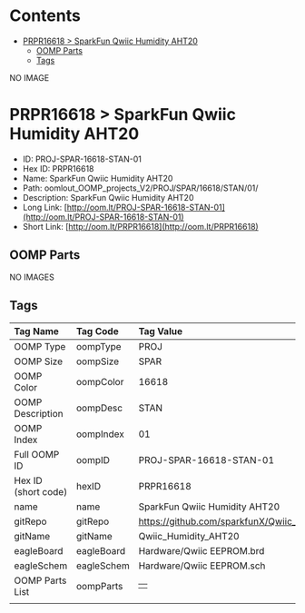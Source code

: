 



Contents
========

* [PRPR16618 > SparkFun Qwiic Humidity AHT20](#prpr16618--sparkfun-qwiic-humidity-aht20)
	* [OOMP Parts](#oomp-parts)
	* [Tags](#tags)
  
NO IMAGE  
# PRPR16618 > SparkFun Qwiic Humidity AHT20

- ID: PROJ-SPAR-16618-STAN-01
- Hex ID: PRPR16618
- Name: SparkFun Qwiic Humidity AHT20
- Path: oomlout_OOMP_projects_V2/PROJ/SPAR/16618/STAN/01/
- Description: SparkFun Qwiic Humidity AHT20
- Long Link: [http://oom.lt/PROJ-SPAR-16618-STAN-01](http://oom.lt/PROJ-SPAR-16618-STAN-01)
- Short Link: [http://oom.lt/PRPR16618](http://oom.lt/PRPR16618)

## OOMP Parts
  
NO IMAGES  
## Tags
  

|Tag Name|Tag Code|Tag Value|
| :--- | :--- | :--- |
|OOMP Type|oompType|PROJ|
|OOMP Size|oompSize|SPAR|
|OOMP Color|oompColor|16618|
|OOMP Description|oompDesc|STAN|
|OOMP Index|oompIndex|01|
|Full OOMP ID|oompID|PROJ-SPAR-16618-STAN-01|
|Hex ID (short code)|hexID|PRPR16618|
|name|name|SparkFun Qwiic Humidity AHT20|
|gitRepo|gitRepo|https://github.com/sparkfunX/Qwiic_Humidity_AHT20|
|gitName|gitName|Qwiic_Humidity_AHT20|
|eagleBoard|eagleBoard|Hardware/Qwiic EEPROM.brd|
|eagleSchem|eagleSchem|Hardware/Qwiic EEPROM.sch|
|OOMP Parts List|oompParts|<table><tr><td></td></tr></table>|
||||
